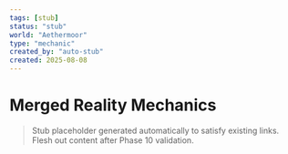 ```yaml
---
tags: [stub]
status: "stub"
world: "Aethermoor"
type: "mechanic"
created_by: "auto-stub"
created: 2025-08-08
---
```


# Merged Reality Mechanics

> Stub placeholder generated automatically to satisfy existing links. Flesh out content after Phase 10 validation.
